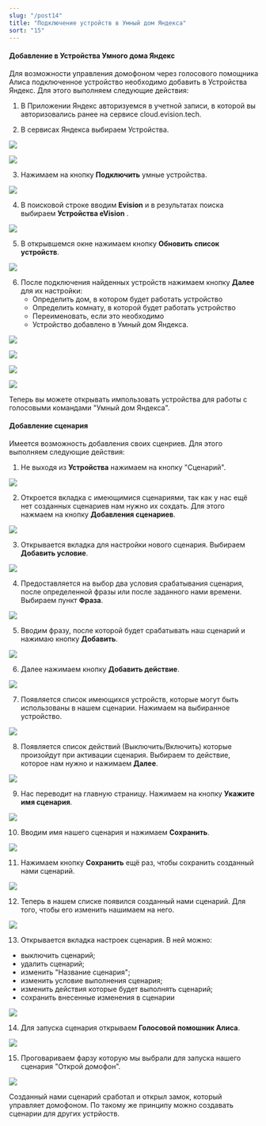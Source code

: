 ```yaml
---
slug: "/post14"
title: "Подключение устройств в Умный дом Яндекса"
sort: "15"
---
```


#### Добавление в Устройства Умного дома Яндекс

Для возможности управления домофоном через голосового помощника Алиса подключенное устройство необходимо добавить в Устройства Яндекс. Для этого выполняем следующие действия:

1. В Приложении Яндекс авторизуемся в учетной записи, в которой вы авторизовались ранее на сервисе cloud.evision.tech.  

2. В сервисах Яндекса выбираем Устройства.  

![](images/smart_house.png)

![](images/smart_house(1).png)

3. Нажимаем на кнопку **Подключить** умные устройства.

![](images/smart_house(2).png)

4. В поисковой строке вводим **Evision** и в результатах поиска выбираем **Устройства eVision** .  

![](images/smart_house(4).png)

5. В открывшемся окне нажимаем кнопку **Обновить список устройств**.  

![](images/smart_house(5).png)

6. После подключения найденных устройств нажимаем кнопку **Далее** для их настройки:  
   - Определить дом, в котором будет работать устройство  
   - Определить комнату, в которой будет работать устройство  
   - Переименовать, если это необходимо  
   - Устройство добавлено в Умный дом Яндекса.  

![](images/smart_house(6).png)

![](images/smart_house(7).png)

![](images/smart_house(8).png)

![](images/smart_house(9).png)

Теперь вы можете открывать импользовать устройства для работы с голосовыми командами "Умный дом Яндекса".  


#### Добавление сценария

Имеется возможность добавления своих сценриев.  Для этого выполняем следующие действия:

1. Не выходя из **Устройства** нажимаем на кнопку "Сценарий".

![](images/scenario_1.png)

2. Откроется вкладка с имеющимися сценариями, так как у нас ещё нет созданных сценариев нам нужно их сохдать. Для этого нажмаем на кнопку **Добавления сценариев**.

![](images/scenario_2.png)

3. Открывается вкладка для настройки нового сценария. Выбираем **Добавить условие**.

![](images/scenario_3.png)

4. Предоставляется на выбор два условия срабатывания сценария, после определенной фразы или после заданного нами времени. Выбираем пункт **Фраза**.

![](images/scenario_4.png)

5. Вводим фразу, после которой будет срабатывать наш сценарий и нажимаю кнопку **Добавить**.

![](images/scenario_5.png)

6. Далее нажимаем кнопку **Добавить действие**.

![](images/scenario_6.png)

7. Появляется список имеющихся устройств, которые могут быть использованы в нашем сценарии. Нажимаем на выбиранное устройство.

![](images/scenario_7.png)

8. Появляется список действий (Выключить/Включить) которые произойдут при активации сценария. Выбираем то действие, которое нам нужно и нажимаем **Далее**.

![](images/scenario_8.png)

9. Нас переводит на главную страницу. Нажимаем на кнопку **Укажите имя сценария**.

![](images/scenario_9.png)

10. Вводим имя нашего сценария и нажимаем **Сохранить**.

![](images/scenario_10.png)

11. Нажимаем кнопку **Сохранить** ещё раз, чтобы сохранить созданный нами сценарий.

![](images/scenario_11.png)

12. Теперь в нашем списке появился созданный нами сценарий. Для того, чтобы его изменить нашимаем на него.

![](images/scenario_12.png)

13. Открывается вкладка настроек сценария. В ней можно: 

- выключить сценарий;  
- удалить сценарий;  
- изменить "Название сценария";  
- изменить условие выполнения сценария;  
- изменить действия которые будет выполнять сценарий;  
- сохранить внесенные изменения  в сценарии

![](images/scenario_13.png)

14. Для запуска сценария открываем **Голосовой помошник Алиса**.

![](images/scenario_14.png)

15. Проговариваем фарзу которую мы выбрали для запуска нашего сценария "Открой домофон". 

![](images/scenario_15.png)

Созданный нами сценарий сработал и открыл замок, который управляет домофоном. По такому же принципу можно создавать сценарии для других устрйоств.